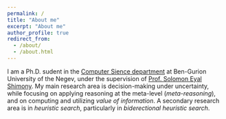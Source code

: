 ```yaml
---
permalink: /
title: "About me"
excerpt: "About me"
author_profile: true
redirect_from: 
  - /about/
  - /about.html
---
```


I am a Ph.D. sudent in the [Computer Sience department](https://in.bgu.ac.il/en/natural_science/cs/Pages/default.aspx) at Ben-Gurion University of the Negev, under the supervision of [Prof. Solomon Eyal Shimony](https://www.cs.bgu.ac.il/~shimony/). My main research area is decision-making under uncertainty, while focusing on applying reasoning at the meta-level (<em>meta-reasoning</em>), and on computing and utilizing <em>value of information</em>. A secondary research area is in <em>heuristic search</em>, particularly in <em>biderectional heuristic search</em>.
